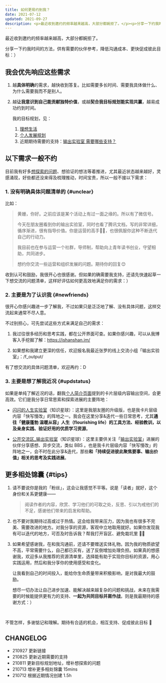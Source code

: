 ```yaml
---
title: 如何更易约到我？
date: 2021-07-12
updated: 2021-09-27
description: <p>最近收到邀约的频率越来越高，大部分都婉拒了。</p><p>分享一下约我时间的方法，供有需要的伙伴参考，更快促成彼此目标：）</p>
---
```


最近收到邀约的频率越来越高，大部分都婉拒了。

分享一下约我时间的方法，供有需要的伙伴参考，降低沟通成本、更快促成彼此目标：）

## 我会优先响应这些需求

1. 越**具体明确**的需求，越快收到答复。比如需要多长时间、需要我具体做什么、为什么需要我而不是别人。

2. 越**让我意识到自己能贡献独特价值**，或越**契合我目标规划能实现共赢**，越易成功约到时间。

    我的目标规划，见：
    1. [理想生活](about/idealife)
    2. [个人发展规划](about/plan_lifedev)
    3. 近期期待需要的支持：[输出实验室 需要哪些支持？](f_output/helpwanted)


## 以下需求一般不约

目前我有好多[想探索的问题](https://mzm628l8fj.feishu.cn/sheets/shtcnGOoXwn6JtF4UC0cKM8sMed)、想验证的想法等着推进，尤其最近状态越来越好，灵感涌现，好些都还没来得及梳理推动，时间宝贵，所以一般不接以下需求：

### 1. 没有明确具体问题清单的 {#unclear}

比如：

> 黄姗，你好。之前应该是某个活动上有过一面之缘的。所以有了微信号。
>
> 今天在朋友圈看到你的输出实验室，同时也看了腾讯文档，写的非常详细，循序渐进，很有指导价值。你是运营的高手👍🏻，也很佩服你这种不断迭代自己的行动力。
>
> 我目前也在参与运营一个社群，导师制，帮助向上青年读书创业，守望相助，共同进步。
>
> 想约你交流一些运营和组织发展的问题。期待你的回复😊

收到认可和鼓励，我很开心也很感谢。但如果的确需要我支持，还请先快速起草一下想交流的问题清单，这样好评估如何更高效地满足你的需求：）

### 2. 主要是为了认识我 {#newfriends}

很开心你感兴趣进一步了解我，不过如果只是泛泛地了解、没有具体问题，这样交流起来通常不尽人意。

不过别担心，可先尝试这些方式来满足自己的需求：

1. 我过往很多经历和思考实践，都在公开界面可查。如果你感兴趣，可以从我博客入手挖掘了解：https://ishanshan.im/

2. 如果想和我建立更深的信任，欢迎报名我最近张罗的线上交流小组「输出实验室」：/f_output/

有了想交流的具体问题清单，欢迎再约：D

### 3. 主要是想了解我近况 {#updstatus}

如果是单纯了解近况的话，翻我[个人简介页面](about/)提到的卡片层级内容输出空间，会更高效。它们是我分享日常思索和探索进展的主要阵地：

- [闪闪的人生实验室](https://t.zsxq.com/Vrzji2B)（知识星球）：这里是我朋友圈的升级版，也是我卡片层级内容「快写慢改」的阵地之一。我会在这里分享&迭代一些日常思考，尤其**通往「健康蓬勃 温暖从容」人生（flourishing life）的工具方法、经验教训，以及亲身实践、验证好用的优质学习资源**。


- [公开交流区_输出实验室](https://t.zsxq.com/2jaMjyr)（知识星球）：这里主要供关注「[输出实验室](f_output/)」进展的伙伴分享感想、异步交流，类似 BBS 。也是我卡片层级内容「快写慢改」的阵地之一，会不时在此分享&迭代，那些**和「持续促进彼此聚焦要事、输出价值」相关的思考及实践进展**。


## 更多相处锦囊 {#tips}

1. 请不要说你是我的「粉丝」，这会让我感觉不平等。说是「读者」就好，这个身份和关系更健康——

    > 阅读作者的内容，欣赏、学习他们的可取之处，反思、引以为戒他们的不足，感谢他们带来的启发和帮助。

2. 也不要对我期待过高或过于热情。这会给我带来压力，因为我也有很多不完美、需要改进的地方。对我分享的资源，客观中立地取用就好。如果你发现我有可以迭代的地方，可否及时告诉我？帮我打开盲区、避免栽坑里 🙌🏻

3. 如果希望感谢我，在和我沟通前，还请不要赠送实体礼物。因为我的物质欲望不高，平常需要什么，自己都已买有，送了反倒增加处理负担。如果真的想感谢我，欢迎多从我推荐的资源清单里，选择能有助于实现你目标的资源，用心实践运用，然后和我分享你的使用感受和变化。

    让我看到自己的时间投入，能给你生命质量带来积极影响，是对我最大的鼓励。

    想尽一切办法让自己进步加速、能解决越来越复杂的问题和挑战，未来在我需要的时候能提供更有力的支持、**一起为共同目标并肩作战**，则是我最期待的感谢方式：）

<br>

不管怎样，多谢惦记和理解。期待有合适的机会，相互支持、促成彼此目标 🤗


## CHANGELOG

- 210927 更新链接
- 210825 更新近期需要的支持
- 210811 更新目标规划地址，增补想探索的问题
- 210713 增补更多相处锦囊 15mins
- 210712 根据近期情况创建 1.5h

